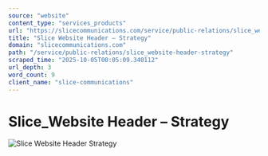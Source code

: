 ```yaml
---
source: "website"
content_type: "services_products"
url: "https://slicecommunications.com/service/public-relations/slice_website-header-strategy"
title: "Slice Website Header – Strategy"
domain: "slicecommunications.com"
path: "/service/public-relations/slice_website-header-strategy"
scraped_time: "2025-10-05T00:05:09.340112"
url_depth: 3
word_count: 9
client_name: "slice-communications"
---
```


# Slice\_Website Header – Strategy

![Slice Website Header Strategy](https://slicecommunications.com/wp-content/uploads/2019/11/Slice_Website-Header-Strategy.png)
